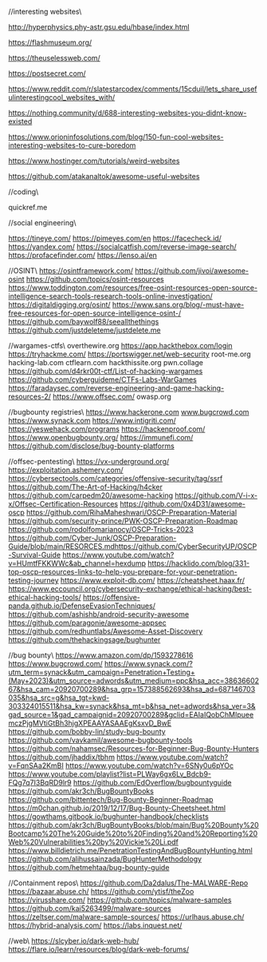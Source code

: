 //interesting websites\\

http://hyperphysics.phy-astr.gsu.edu/hbase/index.html

https://flashmuseum.org/

https://theuselessweb.com/

https://postsecret.com/

https://www.reddit.com/r/slatestarcodex/comments/15cduil/lets_share_usefulinterestingcool_websites_with/

https://nothing.community/d/688-interesting-websites-you-didnt-know-existed

https://www.orioninfosolutions.com/blog/150-fun-cool-websites-interesting-websites-to-cure-boredom

https://www.hostinger.com/tutorials/weird-websites

https://github.com/atakanaltok/awesome-useful-websites

//coding\\

quickref.me

//social engineering\\

https://tineye.com/
https://pimeyes.com/en
https://facecheck.id/
https://yandex.com/
https://socialcatfish.com/reverse-image-search/
https://profacefinder.com/
https://lenso.ai/en

//OSINT\\
https://osintframework.com/
https://github.com/jivoi/awesome-osint
https://github.com/topics/osint-resources
https://www.toddington.com/resources/free-osint-resources-open-source-intelligence-search-tools-research-tools-online-investigation/
https://digitaldigging.org/osint/
https://www.sans.org/blog/-must-have-free-resources-for-open-source-intelligence-osint-/
https://github.com/baywolf88/seeallthethings
https://github.com/justdeleteme/justdelete.me

//wargames-ctfs\\
overthewire.org
https://app.hackthebox.com/login
https://tryhackme.com/
https://portswigger.net/web-security
root-me.org
hacking-lab.com
ctflearn.com
hackthissite.org
pwn.collage
https://github.com/d4rkr00t-ctf/List-of-hacking-wargames
https://github.com/cyberguideme/CTFs-Labs-WarGames
https://faradaysec.com/reverse-engineering-and-game-hacking-resources-2/
https://www.offsec.com/
owasp.org

//bugbounty registries\\
https://www.hackerone.com
www.bugcrowd.com
https://www.synack.com
https://www.intigriti.com/
https://yeswehack.com/programs
https://hackenproof.com/
https://www.openbugbounty.org/
https://immunefi.com/
https://github.com/disclose/bug-bounty-platforms

//offsec-pentesting\\
https://vx-underground.org/
https://exploitation.ashemery.com/
https://cybersectools.com/categories/offensive-security/tag/ssrf
https://github.com/The-Art-of-Hacking/h4cker
https://github.com/carpedm20/awesome-hacking
https://github.com/V-i-x-x/Offsec-Certification-Resources
https://github.com/0x4D31/awesome-oscp
https://github.com/RihaMaheshwari/OSCP-Preparation-Material
https://github.com/security-prince/PWK-OSCP-Preparation-Roadmap
https://github.com/rodolfomarianocy/OSCP-Tricks-2023
https://github.com/Cyber-Junk/OSCP-Preparation-Guide/blob/main/RESORCES.mdhttps://github.com/CyberSecurityUP/OSCP-Survival-Guide
https://www.youtube.com/watch?v=HUmtfFKKWWc&ab_channel=hexdump
https://hacklido.com/blog/331-top-oscp-resources-links-to-help-you-prepare-for-your-penetration-testing-journey
https://www.exploit-db.com/
https://cheatsheet.haax.fr/
https://www.eccouncil.org/cybersecurity-exchange/ethical-hacking/best-ethical-hacking-tools/
https://offensive-panda.github.io/DefenseEvasionTechniques/
https://github.com/ashishb/android-security-awesome
https://github.com/paragonie/awesome-appsec
https://github.com/redhuntlabs/Awesome-Asset-Discovery
https://github.com/thehackingsage/bughunter

//bug bounty\\
https://www.amazon.com/dp/1593278616
https://www.bugcrowd.com/
https://www.synack.com/?utm_term=synack&utm_campaign=Penetration+Testing+(May+2023)&utm_source=adwords&utm_medium=ppc&hsa_acc=3863660267&hsa_cam=20920700289&hsa_grp=157388562693&hsa_ad=687146703035&hsa_src=g&hsa_tgt=kwd-303324015511&hsa_kw=synack&hsa_mt=b&hsa_net=adwords&hsa_ver=3&gad_source=1&gad_campaignid=20920700289&gclid=EAIaIQobChMIpueemczPjgMVtiGtBh3hjgXPEAAYASAAEgKsxvD_BwE
https://github.com/bobby-lin/study-bug-bounty
https://github.com/vavkamil/awesome-bugbounty-tools
https://github.com/nahamsec/Resources-for-Beginner-Bug-Bounty-Hunters
https://github.com/jhaddix/tbhm
https://www.youtube.com/watch?v=FqnSAa2KmBI
https://www.youtube.com/watch?v=6SNy0u6pYOc
https://www.youtube.com/playlist?list=PLWay6gx6Lv_Bdcb9-FQg7q7I3BqRD9lr9
https://github.com/EdOverflow/bugbountyguide
https://github.com/akr3ch/BugBountyBooks
https://github.com/bittentech/Bug-Bounty-Beginner-Roadmap
https://m0chan.github.io/2019/12/17/Bug-Bounty-Cheetsheet.html
https://gowthams.gitbook.io/bughunter-handbook/checklists
https://github.com/akr3ch/BugBountyBooks/blob/main/Bug%20Bounty%20Bootcamp%20The%20Guide%20to%20Finding%20and%20Reporting%20Web%20Vulnerabilities%20by%20Vickie%20Li.pdf
https://www.billdietrich.me/PenetrationTestingAndBugBountyHunting.html
https://github.com/alihussainzada/BugHunterMethodology
https://github.com/hetmehtaa/bug-bounty-guide


//Containment repos\\
https://github.com/Da2dalus/The-MALWARE-Repo
https://bazaar.abuse.ch/
https://github.com/ytisf/theZoo
https://virusshare.com/
https://github.com/topics/malware-samples
https://github.com/kai5263499/malware-sources
https://zeltser.com/malware-sample-sources/
https://urlhaus.abuse.ch/
https://hybrid-analysis.com/
https://labs.inquest.net/


//web\\
https://slcyber.io/dark-web-hub/
https://flare.io/learn/resources/blog/dark-web-forums/
